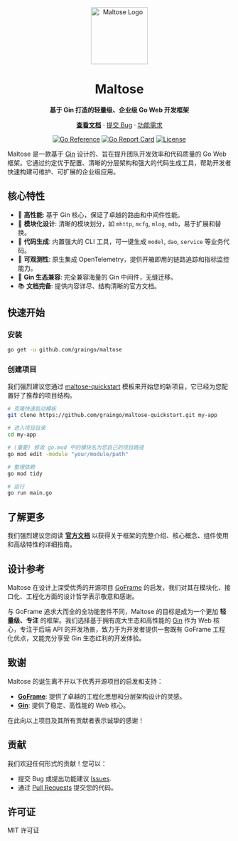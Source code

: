 <div align="center">
  <a href="https://graingo.github.io/maltose-docs/">
    <img width="128" src="https://graingo.github.io/maltose-docs/logo.svg" alt="Maltose Logo">
  </a>
  <h1>Maltose</h1>
  <p><strong>基于 Gin 打造的轻量级、企业级 Go Web 开发框架</strong></p>
  <p>
    <a href="https://graingo.github.io/maltose-docs/"><strong>查看文档</strong></a> ·
    <a href="https://github.com/Graingo/maltose/issues/new/choose">提交 Bug</a> ·
    <a href="https://github.com/Graingo/maltose/issues/new/choose">功能需求</a>
  </p>
</div>

<div align="center">

[![Go Reference](https://pkg.go.dev/badge/github.com/graingo/maltose.svg)](https://pkg.go.dev/github.com/graingo/maltose)
[![Go Report Card](https://goreportcard.com/badge/github.com/graingo/maltose)](https://goreportcard.com/report/github.com/graingo/maltose)
[![License](https://img.shields.io/github/license/graingo/maltose.svg)](LICENSE)

</div>

Maltose 是一款基于 [Gin](https://github.com/gin-gonic/gin) 设计的、旨在提升团队开发效率和代码质量的 Go Web 框架。它通过约定优于配置、清晰的分层架构和强大的代码生成工具，帮助开发者快速构建可维护、可扩展的企业级应用。

## 核心特性

- 🚀 **高性能**: 基于 Gin 核心，保证了卓越的路由和中间件性能。
- 🧱 **模块化设计**: 清晰的模块划分，如 `mhttp`, `mcfg`, `mlog`, `mdb`，易于扩展和替换。
- 🔧 **代码生成**: 内置强大的 CLI 工具，可一键生成 `model`, `dao`, `service` 等业务代码。
- 🔭 **可观测性**: 原生集成 OpenTelemetry，提供开箱即用的链路追踪和指标监控能力。
- 🤝 **Gin 生态兼容**: 完全兼容海量的 Gin 中间件，无缝迁移。
- 📚 **文档完备**: 提供内容详尽、结构清晰的官方文档。

## 快速开始

### 安装

```bash
go get -u github.com/graingo/maltose
```

### 创建项目

我们强烈建议您通过 [maltose-quickstart](https://github.com/graingo/maltose-quickstart) 模板来开始您的新项目，它已经为您配置好了推荐的项目结构。

```bash
# 克隆快速启动模板
git clone https://github.com/graingo/maltose-quickstart.git my-app

# 进入项目目录
cd my-app

# (重要) 修改 go.mod 中的模块名为您自己的项目路径
go mod edit -module "your/module/path"

# 整理依赖
go mod tidy

# 运行
go run main.go
```

## 了解更多

我们强烈建议您阅读 **[官方文档](https://graingo.github.io/maltose-docs/)** 以获得关于框架的完整介绍、核心概念、组件使用和高级特性的详细指南。

## 设计参考

Maltose 在设计上深受优秀的开源项目 [GoFrame](https://github.com/gogf/gf) 的启发，我们对其在模块化、接口化、工程化方面的设计哲学表示敬意和感谢。

与 GoFrame 追求大而全的全功能套件不同，Maltose 的目标是成为一个更加 **轻量级、专注** 的框架。我们选择基于拥有庞大生态和高性能的 [Gin](https://github.com/gin-gonic/gin) 作为 Web 核心，专注于后端 API 的开发场景，致力于为开发者提供一套既有 GoFrame 工程化优点，又能充分享受 Gin 生态红利的开发体验。

## 致谢

Maltose 的诞生离不开以下优秀开源项目的启发和支持：

- **[GoFrame](https://github.com/gogf/gf)**: 提供了卓越的工程化思想和分层架构设计的灵感。
- **[Gin](https://github.com/gin-gonic/gin)**: 提供了稳定、高性能的 Web 核心。

在此向以上项目及其所有贡献者表示诚挚的感谢！

## 贡献

我们欢迎任何形式的贡献！您可以：

- 提交 Bug 或提出功能建议 [Issues](https://github.com/Graingo/maltose/issues/new/choose).
- 通过 [Pull Requests](https://github.com/Graingo/maltose/pulls) 提交您的代码。

## 许可证

MIT 许可证

